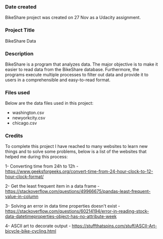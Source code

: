 ### Date created
BikeShare project was created on 27 Nov as a Udacity assignment.

### Project Title
BikeShare Data

### Description
BikeShare is a program that analyzes data. The major objective is to make it easier to read data from the BikeShare database. Furthermore, the programs execute multiple processes to filter out data and provide it to users in a comprehensible and easy-to-read format. 

### Files used
Below are the data files used in this project:
- washington.csv
- newyorkcity.csv
- chicago.csv

### Credits
To complete this project I have reached to many websites to learn new things and to solve some problems, below is a list of the websites that helped me during this process:

1- Converting time from 24h to 12h - https://www.geeksforgeeks.org/convert-time-from-24-hour-clock-to-12-hour-clock-format/

2- Get the least frequent item in a data frame - https://stackoverflow.com/questions/49966675/pandas-least-frequent-value-in-column

3- Solving an error in data time properties doesn't exist - https://stackoverflow.com/questions/60214194/error-in-reading-stock-data-datetimeproperties-object-has-no-attribute-week

4- ASCII art to decorate output - https://stuffthatspins.com/stuff/ASCII-Art-bicycle-bike-cycling.html

